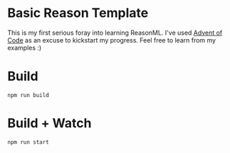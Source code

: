 # Basic Reason Template

This is my first serious foray into learning ReasonML. I've used [Advent of Code](https://adventofcode.com/2018) as an excuse to kickstart my progress. Feel free to learn from my examples :)

# Build

```
npm run build
```

# Build + Watch

```
npm run start
```
